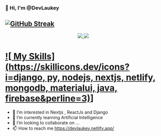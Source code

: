  ### 👋 Hi, I'm @DevLaukey
## [![GitHub Streak](https://streak-stats.demolab.com?user=DevLaukey&theme=vue-dark&hide_border=true&date_format=M%20j%5B%2C%20Y%5D&mode=weekly)](https://git.io/streak-stats)

<p align="center">
  <a href="https://skillicons.dev">
    <img src="https://skillicons.dev/icons?i=git,ts,tailwind,supabase,js,c, solidity, styledcomponents, react ,html, css " />
   <img src="https://skillicons.dev/icons?i= django, py, nodejs, nextjs, netlify, mongodb, materialui, java, firebase " />
  </a>
</p>


# [![ My Skills](https://skillicons.dev/icons?i=django, py, nodejs, nextjs, netlify, mongodb, materialui, java, firebase&perline=3)](https://skillicons.dev)]

 
- 👀 I’m interested in Nextjs , ReactJs and Django
- 🌱 I’m currently learning Artificial Intelligence
- 💞️ I’m looking to collaborate on ...
- 📫 How to reach me https://devlaukey.netlify.app/


<!---
DevLaukey/DevLaukey is a ✨ special ✨ repository because its `README.md` (this file) appears on your GitHub profile.
You can click the Preview link to take a look at your changes.
--->
